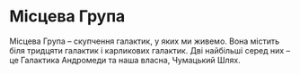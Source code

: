 # Місцева Група

Місцева Група – скупчення галактик, у яких ми живемо. Вона містить біля тридцяти
галактик і карликових галактик. Дві найбільші серед них – це Галактика Андромеди
та наша власна, Чумацький Шлях.

